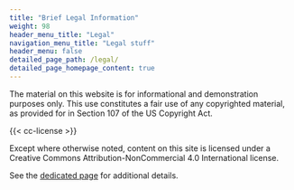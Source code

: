 ```yaml
---
title: "Brief Legal Information"
weight: 98
header_menu_title: "Legal"
navigation_menu_title: "Legal stuff"
header_menu: false
detailed_page_path: /legal/
detailed_page_homepage_content: true
---
```

The material on this website is for informational and demonstration purposes only. This use constitutes a fair use of any copyrighted material, as provided for in Section 107 of the US Copyright Act.

{{< cc-license >}}

Except where otherwise noted, content on this site is licensed under a Creative Commons Attribution-NonCommercial 4.0 International license.

See the [dedicated page](legal) for additional details.
